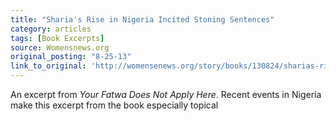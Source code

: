 ```yaml
---
title: "Sharia's Rise in Nigeria Incited Stoning Sentences"
category: articles
tags: [Book Excerpts]
source: Womensnews.org
original_posting: "8-25-13"
link_to_original: 'http://womensenews.org/story/books/130824/sharias-rise-in-nigeria-incited-stoning-sentences#.UhrNiHbD_VI'
---
```

An excerpt from _Your Fatwa Does Not Apply Here_. Recent events in Nigeria make this excerpt from the book especially topical